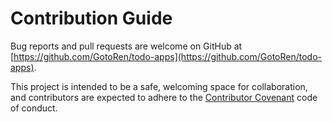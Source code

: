# Contribution Guide

Bug reports and pull requests are welcome on GitHub at [https://github.com/GotoRen/todo-apps](https://github.com/GotoRen/todo-apps).

This project is intended to be a safe, welcoming space for collaboration, and contributors are expected to adhere to the [Contributor Covenant](https://www.contributor-covenant.org/) code of conduct.
